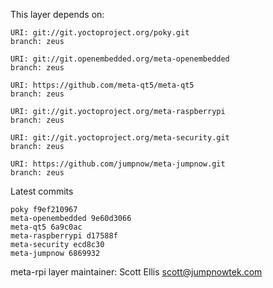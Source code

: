 This layer depends on:

    URI: git://git.yoctoproject.org/poky.git
    branch: zeus

    URI: git://git.openembedded.org/meta-openembedded
    branch: zeus

    URI: https://github.com/meta-qt5/meta-qt5
    branch: zeus

    URI: git://git.yoctoproject.org/meta-raspberrypi
    branch: zeus

    URI: git://git.yoctoproject.org/meta-security.git
    branch: zeus

    URI: https://github.com/jumpnow/meta-jumpnow.git
    branch: zeus

Latest commits

    poky f9ef210967
    meta-openembedded 9e60d3066
    meta-qt5 6a9c0ac
    meta-raspberrypi d17588f
    meta-security ecd8c30
    meta-jumpnow 6869932

meta-rpi layer maintainer: Scott Ellis <scott@jumpnowtek.com>
